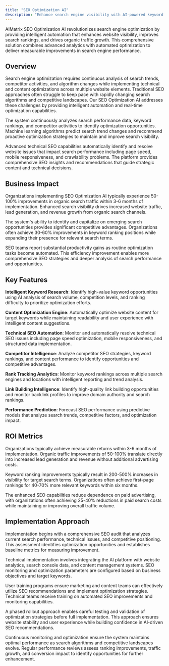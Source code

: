 ```yaml
---
title: "SEO Optimization AI"
description: "Enhance search engine visibility with AI-powered keyword research, content optimization, and technical SEO automation for improved organic rankings."
---
```


AIMatrix SEO Optimization AI revolutionizes search engine optimization by providing intelligent automation that enhances website visibility, improves search rankings, and drives organic traffic growth. This comprehensive solution combines advanced analytics with automated optimization to deliver measurable improvements in search engine performance.

## Overview

Search engine optimization requires continuous analysis of search trends, competitor activities, and algorithm changes while implementing technical and content optimizations across multiple website elements. Traditional SEO approaches often struggle to keep pace with rapidly changing search algorithms and competitive landscapes. Our SEO Optimization AI addresses these challenges by providing intelligent automation and real-time optimization capabilities.

The system continuously analyzes search performance data, keyword rankings, and competitor activities to identify optimization opportunities. Machine learning algorithms predict search trend changes and recommend proactive optimization strategies to maintain and improve search visibility.

Advanced technical SEO capabilities automatically identify and resolve website issues that impact search performance including page speed, mobile responsiveness, and crawlability problems. The platform provides comprehensive SEO insights and recommendations that guide strategic content and technical decisions.

## Business Impact

Organizations implementing SEO Optimization AI typically experience 50-100% improvements in organic search traffic within 3-6 months of implementation. Enhanced search visibility drives increased website traffic, lead generation, and revenue growth from organic search channels.

The system's ability to identify and capitalize on emerging search opportunities provides significant competitive advantages. Organizations often achieve 30-60% improvements in keyword ranking positions while expanding their presence for relevant search terms.

SEO teams report substantial productivity gains as routine optimization tasks become automated. This efficiency improvement enables more comprehensive SEO strategies and deeper analysis of search performance and opportunities.

## Key Features

**Intelligent Keyword Research**: Identify high-value keyword opportunities using AI analysis of search volume, competition levels, and ranking difficulty to prioritize optimization efforts.

**Content Optimization Engine**: Automatically optimize website content for target keywords while maintaining readability and user experience with intelligent content suggestions.

**Technical SEO Automation**: Monitor and automatically resolve technical SEO issues including page speed optimization, mobile responsiveness, and structured data implementation.

**Competitor Intelligence**: Analyze competitor SEO strategies, keyword rankings, and content performance to identify opportunities and competitive advantages.

**Rank Tracking Analytics**: Monitor keyword rankings across multiple search engines and locations with intelligent reporting and trend analysis.

**Link Building Intelligence**: Identify high-quality link building opportunities and monitor backlink profiles to improve domain authority and search rankings.

**Performance Prediction**: Forecast SEO performance using predictive models that analyze search trends, competitive factors, and optimization impact.

## ROI Metrics

Organizations typically achieve measurable returns within 3-6 months of implementation. Organic traffic improvements of 50-100% translate directly into increased lead generation and revenue without additional advertising costs.

Keyword ranking improvements typically result in 200-500% increases in visibility for target search terms. Organizations often achieve first-page rankings for 40-70% more relevant keywords within six months.

The enhanced SEO capabilities reduce dependence on paid advertising, with organizations often achieving 25-40% reductions in paid search costs while maintaining or improving overall traffic volume.

## Implementation Approach

Implementation begins with a comprehensive SEO audit that analyzes current search performance, technical issues, and competitive positioning. This assessment identifies optimization opportunities and establishes baseline metrics for measuring improvement.

Technical implementation involves integrating the AI platform with website analytics, search console data, and content management systems. SEO monitoring and optimization parameters are configured based on business objectives and target keywords.

User training programs ensure marketing and content teams can effectively utilize SEO recommendations and implement optimization strategies. Technical teams receive training on automated SEO improvements and monitoring capabilities.

A phased rollout approach enables careful testing and validation of optimization strategies before full implementation. This approach ensures website stability and user experience while building confidence in AI-driven SEO recommendations.

Continuous monitoring and optimization ensure the system maintains optimal performance as search algorithms and competitive landscapes evolve. Regular performance reviews assess ranking improvements, traffic growth, and conversion impact to identify opportunities for further enhancement.